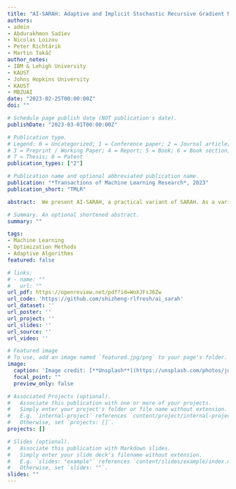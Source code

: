 ```yaml
---
title: "AI-SARAH: Adaptive and Implicit Stochastic Recursive Gradient Methods"
authors:
- admin
- Abdurakhmon Sadiev
- Nicolas Loizou
- Peter Richtárik
- Martin Takáč
author_notes:
- IBM & Lehigh University
- KAUST
- Johns Hopkins University
- KAUST
- MBZUAI
date: "2023-02-25T00:00:00Z"
doi: ""

# Schedule page publish date (NOT publication's date).
publishDate: "2023-03-01T00:00:00Z"

# Publication type.
# Legend: 0 = Uncategorized; 1 = Conference paper; 2 = Journal article;
# 3 = Preprint / Working Paper; 4 = Report; 5 = Book; 6 = Book section;
# 7 = Thesis; 8 = Patent
publication_types: ["2"]

# Publication name and optional abbreviated publication name.
publication: "*Transactions of Machine Learning Research*, 2023"
publication_short: "TMLR"

abstract:  We present AI-SARAH, a practical variant of SARAH. As a variant of SARAH, this algorithm employs the stochastic recursive gradient yet adjusts step-size based on local geometry. AI-SARAH implicitly computes step-size and efficiently estimates local Lipschitz smoothness of stochastic functions. It is fully adaptive, tune-free, straightforward to implement, and computationally efficient. We provide technical insight and intuitive illustrations on its design and convergence. We conduct extensive empirical analysis and demonstrate its strong performance compared with its classical counterparts and other state-of-the-art first-order methods in solving convex machine learning problems.

# Summary. An optional shortened abstract.
summary: ""

tags:
- Machine Learning
- Optimization Methods
- Adaptive Algorithms
featured: false

# links:
# - name: ""
#   url: ""
url_pdf: https://openreview.net/pdf?id=WoXJFsJ6Zw
url_code: 'https://github.com/shizheng-rlfresh/ai_sarah'
url_dataset: ''
url_poster: ''
url_project: ''
url_slides: ''
url_source: ''
url_video: ''

# Featured image
# To use, add an image named `featured.jpg/png` to your page's folder. 
image:
  caption: 'Image credit: [**Unsplash**](https://unsplash.com/photos/jdD8gXaTZsc)'
  focal_point: ""
  preview_only: false

# Associated Projects (optional).
#   Associate this publication with one or more of your projects.
#   Simply enter your project's folder or file name without extension.
#   E.g. `internal-project` references `content/project/internal-project/index.md`.
#   Otherwise, set `projects: []`.
projects: []

# Slides (optional).
#   Associate this publication with Markdown slides.
#   Simply enter your slide deck's filename without extension.
#   E.g. `slides: "example"` references `content/slides/example/index.md`.
#   Otherwise, set `slides: ""`.
slides: ""
---
```


<!-- {{% callout note %}}
Click the *Cite* button above to demo the feature to enable visitors to import publication metadata into their reference management software.
{{% /callout %}}

{{% callout note %}}
Create your slides in Markdown - click the *Slides* button to check out the example.
{{% /callout %}}

Supplementary notes can be added here, including [code, math, and images](https://wowchemy.com/docs/writing-markdown-latex/). -->
